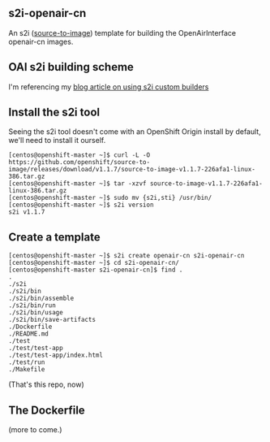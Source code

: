 ## s2i-openair-cn

An s2i ([source-to-image](https://github.com/openshift/source-to-image)) template for building the OpenAirInterface openair-cn images.

## OAI s2i building scheme

I'm referencing my [blog article on using s2i custom builders](http://dougbtv.com/nfvpe/2016/12/09/openshift-s2i-custom-builder/)

## Install the s2i tool

Seeing the s2i tool doesn't come with an OpenShift Origin install by default, we'll need to install it ourself.

```
[centos@openshift-master ~]$ curl -L -O https://github.com/openshift/source-to-image/releases/download/v1.1.7/source-to-image-v1.1.7-226afa1-linux-386.tar.gz
[centos@openshift-master ~]$ tar -xzvf source-to-image-v1.1.7-226afa1-linux-386.tar.gz 
[centos@openshift-master ~]$ sudo mv {s2i,sti} /usr/bin/
[centos@openshift-master ~]$ s2i version
s2i v1.1.7
```

## Create a template

```
[centos@openshift-master ~]$ s2i create openair-cn s2i-openair-cn
[centos@openshift-master ~]$ cd s2i-openair-cn/
[centos@openshift-master s2i-openair-cn]$ find .
.
./s2i
./s2i/bin
./s2i/bin/assemble
./s2i/bin/run
./s2i/bin/usage
./s2i/bin/save-artifacts
./Dockerfile
./README.md
./test
./test/test-app
./test/test-app/index.html
./test/run
./Makefile
```

(That's this repo, now)

## The Dockerfile

(more to come.)

